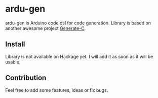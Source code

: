 # ardu-gen
ardu-gen is Arduino code dsl for code generation. Library is based on another awesome project [Generate-C](https://github.com/ollef/Generate-C).

## Install
Library is not available on Hackage yet. I will add it as soon as it will be usable.

## Contribution

Feel free to add some features, ideas or fix bugs. 